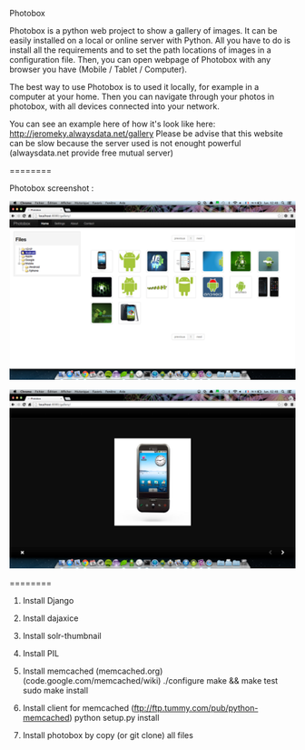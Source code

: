 Photobox

Photobox is a python web project to show a gallery of images. It can be easily installed on a local or online server with Python. All you have to do is install all the requirements and to set the path locations of images in a configuration file. Then, you can open webpage of Photobox with any browser you have (Mobile / Tablet / Computer). 

The best way to use Photobox is to used it locally, for example in a computer at your home. Then you can navigate through your photos in photobox, with all devices connected into your network. 

You can see an example here of how it's look like here: http://jeromeky.alwaysdata.net/gallery
Please be advise that this website can be slow because the server used is not enought powerful (alwaysdata.net provide free mutual server)

========

Photobox screenshot : 

![Alt text](screen1.png?raw=true)

![Alt text](screen2.png?raw=true)

========
1) Install Django

2) Install dajaxice

3) Install solr-thumbnail

4) Install PIL

5) Install memcached (memcached.org) (code.google.com/memcached/wiki)
	./configure
	make && make test
	sudo make install
	
6) Install client for memcached (ftp://ftp.tummy.com/pub/python-memcached)
	python setup.py install

7) Install photobox
   by copy (or git clone) all files